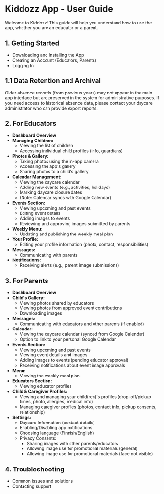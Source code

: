 # Kiddozz App - User Guide

Welcome to Kiddozz! This guide will help you understand how to use the app, whether you are an educator or a parent.

## 1. Getting Started

*   Downloading and Installing the App
*   Creating an Account (Educators, Parents)
*   Logging In

## 1.1 Data Retention and Archival

Older absence records (from previous years) may not appear in the main app interface but are preserved in the system for administrative purposes. If you need access to historical absence data, please contact your daycare administrator who can provide export reports.

## 2. For Educators

*   **Dashboard Overview**
*   **Managing Children:**
    *   Viewing the list of children
    *   Accessing individual child profiles (info, guardians)
*   **Photos & Gallery:**
    *   Taking photos using the in-app camera
    *   Accessing the app's gallery
    *   Sharing photos to a child's gallery
*   **Calendar Management:**
    *   Viewing the daycare calendar
    *   Adding new events (e.g., activities, holidays)
    *   Marking daycare closure dates
    *   (Note: Calendar syncs with Google Calendar)
*   **Events Section:**
    *   Viewing upcoming and past events
    *   Editing event details
    *   Adding images to events
    *   Reviewing and approving images submitted by parents
*   **Weekly Menu:**
    *   Updating and publishing the weekly meal plan
*   **Your Profile:**
    *   Editing your profile information (photo, contact, responsibilities)
*   **Messages:**
    *   Communicating with parents
*   **Notifications:**
    *   Receiving alerts (e.g., parent image submissions)

## 3. For Parents

*   **Dashboard Overview**
*   **Child's Gallery:**
    *   Viewing photos shared by educators
    *   Viewing photos from approved event contributions
    *   Downloading images
*   **Messages:**
    *   Communicating with educators and other parents (if enabled)
*   **Calendar:**
    *   Viewing the daycare calendar (synced from Google Calendar)
    *   Option to link to your personal Google Calendar
*   **Events Section:**
    *   Viewing upcoming and past events
    *   Viewing event details and images
    *   Adding images to events (pending educator approval)
    *   Receiving notifications about event image approvals
*   **Menu:**
    *   Viewing the weekly meal plan
*   **Educators Section:**
    *   Viewing educator profiles
*   **Child & Caregiver Profiles:**
    *   Viewing and managing your child(ren)'s profiles (drop-off/pickup times, photo, allergies, medical info)
    *   Managing caregiver profiles (photos, contact info, pickup consents, relationship)
*   **Settings:**
    *   Daycare Information (contact details)
    *   Enabling/Disabling app notifications
    *   Choosing language (Finnish/English)
    *   Privacy Consents:
        *   Sharing images with other parents/educators
        *   Allowing image use for promotional materials (general)
        *   Allowing image use for promotional materials (face not visible)

## 4. Troubleshooting

*   Common issues and solutions
*   Contacting support
